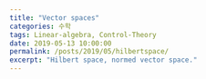 ```yaml
---
title: "Vector spaces"
categories: 수학
tags: Linear-algebra, Control-Theory
date: 2019-05-13 10:00:00
permalink: /posts/2019/05/hilbertspace/
excerpt: "Hilbert space, normed vector space."
---
```

